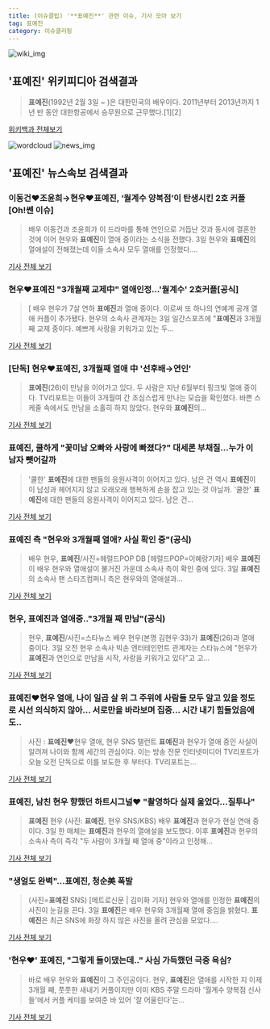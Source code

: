 ```yaml
---
title: (이슈클립) '**표예진**' 관련 이슈, 기사 모아 보기
tag: 표예진
category: 이슈클리핑
---
```

![wiki_img](https://user-images.githubusercontent.com/42597476/44503234-41136a80-a6d0-11e8-9071-6fc6418eafe4.png)
## **'**표예진**'** 위키피디아 검색결과
>**표예진**(1992년 2월 3일 ~ )은 대한민국의 배우이다. 2011년부터 2013년까지 1년 반 동안 대한항공에서 승무원으로 근무했다.[1][2]

<a href="https://ko.wikipedia.org/wiki/표예진" target="_blank">위키백과 전체보기</a>

![wordcloud](https://s3.ap-northeast-2.amazonaws.com/lyrics101-wordcloud/2018-09-03-1535952036.png)
![news_img](https://user-images.githubusercontent.com/42597476/44507050-1206f400-a6e4-11e8-8d98-7ffbfebb353f.png)
## **'**표예진**'** 뉴스속보 검색결과
### 이동건♥조윤희→현우♥**표예진**, ‘월계수 양복점’이 탄생시킨 2호 커플[Oh!쎈 이슈]

>배우 이동건과 조윤희가 이 드라마를 통해 연인으로 거듭난 것과 동시에 결혼한 것에 이어 현우와 **표예진**이 열애 중이라는 소식을 전했다. 3일 현우와 **표예진**의 열애설이 전해졌는데 이들 소속사 모두 열애를 인정했다....

<a href="http://www.osen.co.kr/article/G1110981027" target="_blank">기사 전체 보기</a>

### 현우♥**표예진** "3개월째 교제中" 열애인정…'월계수' 2호커플[공식]

>[ 배우 현우가 7살 연하 **표예진**과 열애 중이다. 이로써 또 하나의 연예계 공개 열애 커플이 추가됐다. 현우의 소속사 관계자는 3일 일간스포츠에 "**표예진**과 3개월째 교제 중이다. 예쁘게 사랑을 키워가고 있는 두...

<a href="http://isplus.live.joins.com/news/article/aid.asp?aid=22527932" target="_blank">기사 전체 보기</a>

### [단독] 현우♥**표예진**, 3개월째 열애 中 '선후배→연인'

>**표예진**(26)이 만남을 이어가고 있다. 두 사람은 지난 6월부터 핑크빛 열애 중이다. TV리포트는 이들이 3개월여 간 조심스럽게 만나는 모습을 확인했다. 바쁜 스케줄 속에서도 만남을 소홀히 하지 않았다. 현우와 **표예진**의...

<a href="http://www.tvreport.co.kr/?c=news&m=newsview&idx=1077891" target="_blank">기사 전체 보기</a>

### **표예진**, 쿨하게 "꽃미남 오빠와 사랑에 빠졌다?" 대세론 부채질...누가 이 남자 뺏어갈까

>'쿨한' **표예진**에 대한 팬들의 응원사격이 이어지고 있다. 남은 건 역시 **표예진**이 이 남성과 헤어지지 않고 오래오래 행복하게 손을 잡고 있는 것 아닐까. '쿨한' **표예진**에 대한 팬들의 응원사격이 이어지고 있다. 남은 건...

<a href="http://www.issuemaker.kr/news/articleView.html?idxno=21971" target="_blank">기사 전체 보기</a>

### **표예진** 측 "현우와 3개월째 열애? 사실 확인 중"(공식)

>배우 현우, **표예진**/사진=헤럴드POP DB [헤럴드POP=이혜랑기자] 배우 **표예진**이 배우 현우와 열애설이 불거진 가운데 소속사 측이 확인 중에 있다. 3일 **표예진**의 소속사 팬 스타즈컴퍼니 측은 현우와의 열애설과...

<a href="http://biz.heraldcorp.com/view.php?ud=201809030905226847420_1" target="_blank">기사 전체 보기</a>

### 현우, **표예진**과 열애중.."3개월 째 만남"(공식)

>현우, **표예진**/사진=스타뉴스 배우 현우(본명 김현우·33)가 **표예진**(26)과 열애 중이다. 3일 오전 현우 소속사 빅손 엔터테인먼트 관계자는 스타뉴스에 "현우가 **표예진**과 연인으로 만남을 시작, 사랑을 키워가고 있다"고 고...

<a href="http://star.mt.co.kr/stview.php?no=2018090308572241956" target="_blank">기사 전체 보기</a>

### **표예진**♥현우 열애, 나이 일곱 살 위 그 주위에 사람들 모두 알고 있을 정도로 시선 의식하지 않아... 서로만을 바라보며 집중... 시간 내기 힘들었음에도..

>사진 : **표예진**♥현우 열애, 현우 SNS 탤런트 **표예진**과 현우가 열애 중인 사실이 알려져 나이와 함께 세간의 관심이다. 이는 방송 전문 인터넷미디어 TV리포트가 오늘 오전 단독으로 이를 보도한 후 부터다. TV리포트는...

<a href="http://www.daejeontoday.com/news/articleView.html?idxno=511403" target="_blank">기사 전체 보기</a>

### **표예진**, 남친 현우 향했던 하트시그널♥ "촬영하다 실제 울었다…질투나"

>**표예진** 현우 (사진: **표예진**, 현우 SNS/KBS) 배우 **표예진**과 현우가 현실 연애 중이다. 3일 한 매체는 **표예진**과 현우의 열애설을 보도했다. 이후 **표예진**과 현우의 소속사 측이 즉각 "두 사람이 3개월 째 열애 중"이라고 인정해...

<a href="http://www.honam.co.kr/read.php3?aid=1535945876564175215" target="_blank">기사 전체 보기</a>

### "생얼도 완벽"…**표예진**, 청순美 폭발

>(사진=**표예진** SNS) [메트로신문 | 김미화 기자] 현우와 열애를 인정한 **표예진**의 사진이 눈길을 끈다. 3일 **표예진**은 배우 현우와 3개월째 열애 중임을 밝혔다. **표예진**은 최근 SNS에 화장 하지 않은 사진을 올려 관심을 모았다....

<a href="http://www.metroseoul.co.kr/news/newsview?newscd=2018090300075" target="_blank">기사 전체 보기</a>

### '현우♥' **표예진**, "그렇게 들이댔는데.." 사심 가득했던 극중 욕심?

>바로 배우 현우와 **표예진**이 그 주인공이다. 현우, **표예진**은 열애를 시작한 지 이제 3개월 째, 풋풋한 새내기 커플이지만 이미 KBS 주말 드라마 '월계수 양복점 신사들'에서 커플 케미를 보여준 바 있어 '잘 어울린다'는...

<a href="http://www.nbnnews.co.kr/news/articleView.html?idxno=173134" target="_blank">기사 전체 보기</a>


